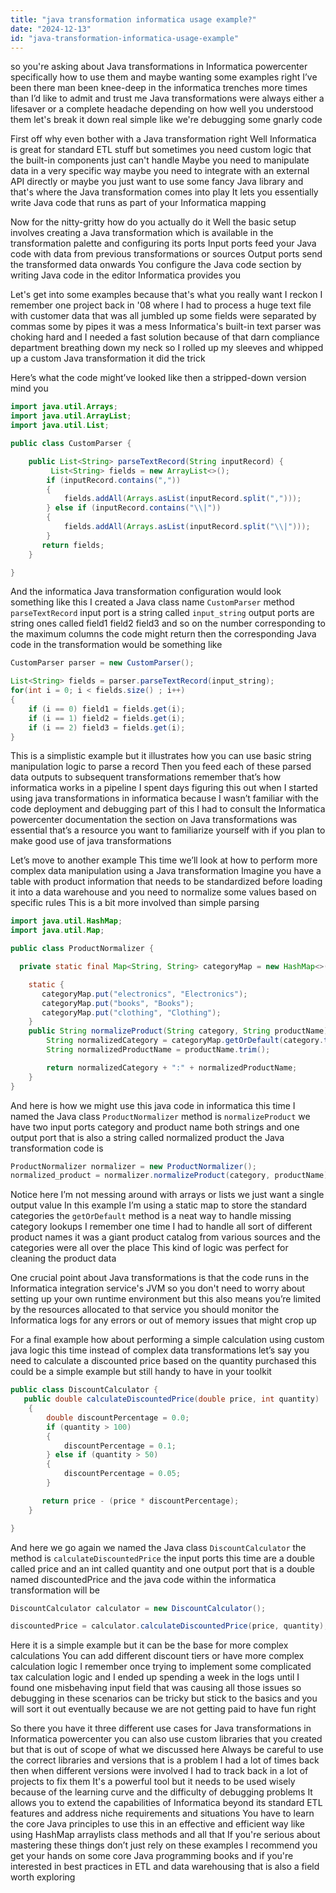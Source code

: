 ```yaml
---
title: "java transformation informatica usage example?"
date: "2024-12-13"
id: "java-transformation-informatica-usage-example"
---
```


 so you're asking about Java transformations in Informatica powercenter specifically how to use them and maybe wanting some examples right I’ve been there man been knee-deep in the informatica trenches more times than I’d like to admit and trust me Java transformations were always either a lifesaver or a complete headache depending on how well you understood them let's break it down real simple like we're debugging some gnarly code

First off why even bother with a Java transformation right Well Informatica is great for standard ETL stuff but sometimes you need custom logic that the built-in components just can't handle Maybe you need to manipulate data in a very specific way maybe you need to integrate with an external API directly or maybe you just want to use some fancy Java library and that's where the Java transformation comes into play It lets you essentially write Java code that runs as part of your Informatica mapping

Now for the nitty-gritty how do you actually do it Well the basic setup involves creating a Java transformation which is available in the transformation palette and configuring its ports Input ports feed your Java code with data from previous transformations or sources Output ports send the transformed data onwards You configure the Java code section by writing Java code in the editor Informatica provides you

Let's get into some examples because that's what you really want I reckon I remember one project back in '08 where I had to process a huge text file with customer data that was all jumbled up some fields were separated by commas some by pipes it was a mess Informatica's built-in text parser was choking hard and I needed a fast solution because of that darn compliance department breathing down my neck so I rolled up my sleeves and whipped up a custom Java transformation it did the trick

Here’s what the code might’ve looked like then a stripped-down version mind you

```java
import java.util.Arrays;
import java.util.ArrayList;
import java.util.List;

public class CustomParser {

    public List<String> parseTextRecord(String inputRecord) {
         List<String> fields = new ArrayList<>();
        if (inputRecord.contains(","))
        {
            fields.addAll(Arrays.asList(inputRecord.split(",")));
        } else if (inputRecord.contains("\\|"))
        {
            fields.addAll(Arrays.asList(inputRecord.split("\\|")));
        }
       return fields;
    }

}
```

And the informatica Java transformation configuration would look something like this I created a Java class name `CustomParser` method `parseTextRecord` input port is a string called `input_string` output ports are string ones called field1 field2 field3 and so on the number corresponding to the maximum columns the code might return then the corresponding Java code in the transformation would be something like

```java
CustomParser parser = new CustomParser();

List<String> fields = parser.parseTextRecord(input_string);
for(int i = 0; i < fields.size() ; i++)
{
    if (i == 0) field1 = fields.get(i);
    if (i == 1) field2 = fields.get(i);
    if (i == 2) field3 = fields.get(i);
}
```

This is a simplistic example but it illustrates how you can use basic string manipulation logic to parse a record Then you feed each of these parsed data outputs to subsequent transformations remember that’s how informatica works in a pipeline I spent days figuring this out when I started using java transformations in informatica because I wasn’t familiar with the code deployment and debugging part of this I had to consult the Informatica powercenter documentation the section on Java transformations was essential that’s a resource you want to familiarize yourself with if you plan to make good use of java transformations

Let’s move to another example This time we’ll look at how to perform more complex data manipulation using a Java transformation Imagine you have a table with product information that needs to be standardized before loading it into a data warehouse and you need to normalize some values based on specific rules This is a bit more involved than simple parsing

```java
import java.util.HashMap;
import java.util.Map;

public class ProductNormalizer {

  private static final Map<String, String> categoryMap = new HashMap<>();

    static {
       categoryMap.put("electronics", "Electronics");
       categoryMap.put("books", "Books");
       categoryMap.put("clothing", "Clothing");
    }
    public String normalizeProduct(String category, String productName) {
        String normalizedCategory = categoryMap.getOrDefault(category.toLowerCase(), "Unknown");
        String normalizedProductName = productName.trim();

        return normalizedCategory + ":" + normalizedProductName;
    }
}
```

And here is how we might use this java code in informatica this time I named the Java class `ProductNormalizer` method is `normalizeProduct` we have two input ports category and product name both strings and one output port that is also a string called normalized product the Java transformation code is

```java
ProductNormalizer normalizer = new ProductNormalizer();
normalized_product = normalizer.normalizeProduct(category, productName);

```

Notice here I’m not messing around with arrays or lists we just want a single output value In this example I’m using a static map to store the standard categories the `getOrDefault` method is a neat way to handle missing category lookups I remember one time I had to handle all sort of different product names it was a giant product catalog from various sources and the categories were all over the place This kind of logic was perfect for cleaning the product data

One crucial point about Java transformations is that the code runs in the Informatica integration service's JVM so you don't need to worry about setting up your own runtime environment but this also means you’re limited by the resources allocated to that service you should monitor the Informatica logs for any errors or out of memory issues that might crop up

For a final example how about performing a simple calculation using custom java logic this time instead of complex data transformations let’s say you need to calculate a discounted price based on the quantity purchased this could be a simple example but still handy to have in your toolkit

```java
public class DiscountCalculator {
   public double calculateDiscountedPrice(double price, int quantity)
    {
        double discountPercentage = 0.0;
        if (quantity > 100)
        {
            discountPercentage = 0.1;
        } else if (quantity > 50)
        {
            discountPercentage = 0.05;
        }

       return price - (price * discountPercentage);
    }

}
```

And here we go again we named the Java class `DiscountCalculator` the method is `calculateDiscountedPrice` the input ports this time are a double called price and an int called quantity and one output port that is a double named discountedPrice and the java code within the informatica transformation will be

```java
DiscountCalculator calculator = new DiscountCalculator();

discountedPrice = calculator.calculateDiscountedPrice(price, quantity);
```

Here it is a simple example but it can be the base for more complex calculations You can add different discount tiers or have more complex calculation logic I remember once trying to implement some complicated tax calculation logic and I ended up spending a week in the logs until I found one misbehaving input field that was causing all those issues so debugging in these scenarios can be tricky but stick to the basics and you will sort it out eventually because we are not getting paid to have fun right

So there you have it three different use cases for Java transformations in Informatica powercenter you can also use custom libraries that you created but that is out of scope of what we discussed here Always be careful to use the correct libraries and versions that is a problem I had a lot of times back then when different versions were involved I had to track back in a lot of projects to fix them It's a powerful tool but it needs to be used wisely because of the learning curve and the difficulty of debugging problems It allows you to extend the capabilities of Informatica beyond its standard ETL features and address niche requirements and situations You have to learn the core Java principles to use this in an effective and efficient way like using HashMap arraylists class methods and all that If you're serious about mastering these things don’t just rely on these examples I recommend you get your hands on some core Java programming books and if you're interested in best practices in ETL and data warehousing that is also a field worth exploring
